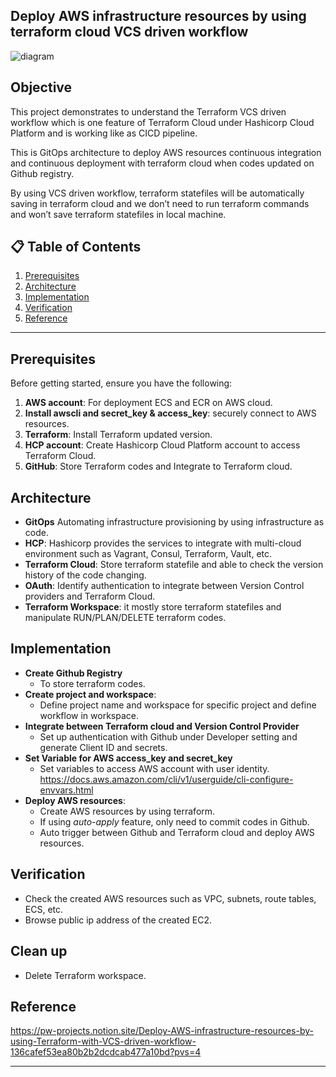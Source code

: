 ## Deploy AWS infrastructure resources by using terraform cloud VCS driven workflow

![diagram](https://github.com/user-attachments/assets/56262507-2776-4647-b9a9-48516a7f9afd)

## Objective

This project demonstrates to understand the Terraform VCS driven workflow which is one feature of Terraform Cloud under Hashicorp Cloud Platform and is working like as CICD pipeline.

This is GitOps architecture to deploy AWS resources continuous integration and continuous deployment with terraform cloud when codes updated on Github registry.

By using VCS driven workflow, terraform statefiles will be automatically saving in terraform cloud and we don’t need to run terraform commands and won’t save terraform statefiles in local machine.

## 📋 Table of Contents
1. [Prerequisites](#prerequisites)
2. [Architecture](#architecture)
3. [Implementation](#implementation)
4. [Verification](#verification)
5. [Reference](#reference)

---

## Prerequisites

Before getting started, ensure you have the following:

1. **AWS account**: For deployment ECS and ECR on AWS cloud.
2. **Install awscli and secret_key & access_key**: securely connect to AWS resources.
3. **Terraform**: Install Terraform updated version.
4. **HCP account**: Create Hashicorp Cloud Platform account to access Terraform Cloud.
5. **GitHub**: Store Terraform codes and Integrate to Terraform cloud.

## Architecture
- **GitOps** Automating infrastructure provisioning by using infrastructure as code.
- **HCP**: Hashicorp provides the services to integrate with multi-cloud environment such as Vagrant, Consul, Terraform, Vault, etc.
- **Terraform Cloud**: Store terraform statefile and able to check the version history of the code changing.
- **OAuth**: Identify authentication to integrate between Version Control providers and Terraform Cloud.
- **Terraform Workspace**: it mostly store terraform statefiles and manipulate RUN/PLAN/DELETE terraform codes.
  
## Implementation
- **Create Github Registry**
  - To store terraform codes.
- **Create project and workspace**:
  - Define project name and workspace for specific project and define workflow in workspace.
- **Integrate between Terraform cloud and Version Control Provider**
  - Set up authentication with Github under Developer setting and generate Client ID and secrets.
- **Set Variable for AWS access_key and secret_key**
  - Set variables to access AWS account with user identity.
    https://docs.aws.amazon.com/cli/v1/userguide/cli-configure-envvars.html
- **Deploy AWS resources**:
  - Create AWS resources by using terraform.
  - If using *auto-apply* feature, only need to commit codes in Github.
  - Auto trigger between Github and Terraform cloud and deploy AWS resources.
## Verification
- Check the created AWS resources such as VPC, subnets, route tables, ECS, etc.
- Browse public ip address of the created EC2.
  
## Clean up
- Delete Terraform workspace.
## Reference

https://pw-projects.notion.site/Deploy-AWS-infrastructure-resources-by-using-Terraform-with-VCS-driven-workflow-136cafef53ea80b2b2dcdcab477a10bd?pvs=4

---
